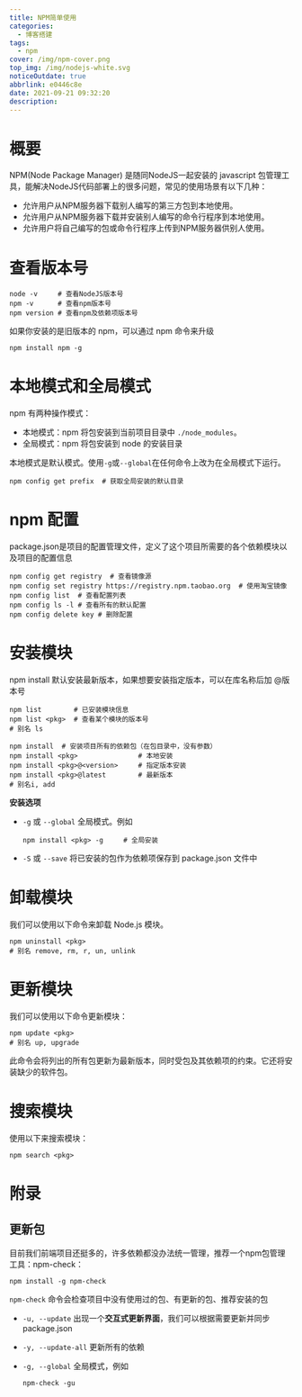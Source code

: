 ```yaml
---
title: NPM简单使用
categories:
  - 博客搭建
tags:
  - npm
cover: /img/npm-cover.png
top_img: /img/nodejs-white.svg
noticeOutdate: true
abbrlink: e0446c8e
date: 2021-09-21 09:32:20
description:
---
```


# 概要

NPM(Node Package Manager) 是随同NodeJS一起安装的 javascript 包管理工具，能解决NodeJS代码部署上的很多问题，常见的使用场景有以下几种：

- 允许用户从NPM服务器下载别人编写的第三方包到本地使用。
- 允许用户从NPM服务器下载并安装别人编写的命令行程序到本地使用。
- 允许用户将自己编写的包或命令行程序上传到NPM服务器供别人使用。

<!-- more -->

# 查看版本号

```shell
node -v     # 查看NodeJS版本号
npm -v      # 查看npm版本号
npm version # 查看npm及依赖项版本号
```

如果你安装的是旧版本的 npm，可以通过 npm 命令来升级

```shell
npm install npm -g  
```

# 本地模式和全局模式

npm 有两种操作模式：

- 本地模式：npm 将包安装到当前项目目录中 `./node_modules`。
- 全局模式：npm 将包安装到 node 的安装目录

本地模式是默认模式。使用`-g`或`--global`在任何命令上改为在全局模式下运行。

```shell
npm config get prefix  # 获取全局安装的默认目录
```

# npm 配置

package.json是项目的配置管理文件，定义了这个项目所需要的各个依赖模块以及项目的配置信息

```shell
npm config get registry  # 查看镜像源
npm config set registry https://registry.npm.taobao.org  # 使用淘宝镜像
npm config list  # 查看配置列表
npm config ls -l # 查看所有的默认配置
npm config delete key # 删除配置
```

# 安装模块

npm install 默认安装最新版本，如果想要安装指定版本，可以在库名称后加 @版本号

```shell
npm list        # 已安装模块信息             
npm list <pkg>  # 查看某个模块的版本号
# 别名 ls

npm install  # 安装项目所有的依赖包（在包目录中，没有参数）
npm install <pkg>               # 本地安装
npm install <pkg>@<version>     # 指定版本安装
npm install <pkg>@latest        # 最新版本
# 别名i, add
```

**安装选项**

- `-g` 或 `--global` 全局模式。例如

  ```shell
  npm install <pkg> -g     # 全局安装
  ```

- `-S` 或 `--save`  将已安装的包作为依赖项保存到 package.json 文件中

# 卸载模块

我们可以使用以下命令来卸载 Node.js 模块。

```shell
npm uninstall <pkg>
# 别名 remove, rm, r, un, unlink
```

# 更新模块

我们可以使用以下命令更新模块：

```shell
npm update <pkg>
# 别名 up, upgrade
```

此命令会将列出的所有包更新为最新版本，同时受包及其依赖项的约束。它还将安装缺少的软件包。

# 搜索模块

使用以下来搜索模块：

```shell
npm search <pkg>
```

# 附录

## 更新包

目前我们前端项目还挺多的，许多依赖都没办法统一管理，推荐一个npm包管理工具：npm-check：

```shell
npm install -g npm-check
```

`npm-check` 命令会检查项目中没有使用过的包、有更新的包、推荐安装的包

- `-u, --update` 出现一个**交互式更新界面**，我们可以根据需要更新并同步package.json
- `-y, --update-all` 更新所有的依赖
- `-g, --global` 全局模式，例如

  ```shell
  npm-check -gu
  ```

  
